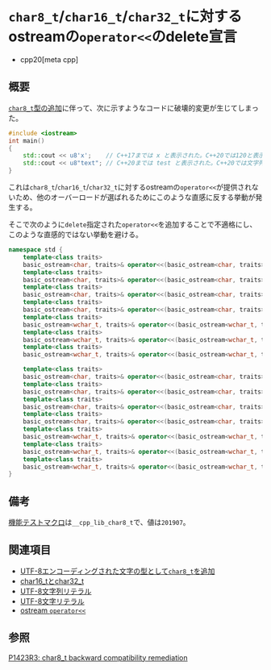 # `char8_t`/`char16_t`/`char32_t`に対するostreamの`operator<<`のdelete宣言
* cpp20[meta cpp]

## 概要

[`char8_t`型の追加](char8_t.md)に伴って、次に示すようなコードに破壊的変更が生じてしまった。

```cpp
#include <iostream>
int main()
{
    std::cout << u8'x';    // C++17までは x と表示された。C++20では120と表示される
    std::cout << u8"text"; // C++20までは test と表示された。C++20では文字列先頭へのポインタが表示される
}
```

これは`char8_t`/`char16_t`/`char32_t`に対するostreamの`operator<<`が提供されないため、他のオーバーロードが選ばれるためにこのような直感に反する挙動が発生する。

そこで次のように`delete`指定された`operator<<`を追加することで不適格にし、このような直感的ではない挙動を避ける。

```cpp
namespace std {
    template<class traits>
    basic_ostream<char, traits>& operator<<(basic_ostream<char, traits>&, wchar_t) = delete;
    template<class traits>
    basic_ostream<char, traits>& operator<<(basic_ostream<char, traits>&, char8_t) = delete;
    template<class traits>
    basic_ostream<char, traits>& operator<<(basic_ostream<char, traits>&, char16_t) = delete;
    template<class traits>
    basic_ostream<char, traits>& operator<<(basic_ostream<char, traits>&, char32_t) = delete;
    template<class traits>
    basic_ostream<wchar_t, traits>& operator<<(basic_ostream<wchar_t, traits>&, char8_t) = delete;
    template<class traits>
    basic_ostream<wchar_t, traits>& operator<<(basic_ostream<wchar_t, traits>&, char16_t) = delete;
    template<class traits>
    basic_ostream<wchar_t, traits>& operator<<(basic_ostream<wchar_t, traits>&, char32_t) = delete;

    template<class traits>
    basic_ostream<char, traits>& operator<<(basic_ostream<char, traits>&, const wchar_t*) = delete;
    template<class traits>
    basic_ostream<char, traits>& operator<<(basic_ostream<char, traits>&, const char8_t*) = delete;
    template<class traits>
    basic_ostream<char, traits>& operator<<(basic_ostream<char, traits>&, const char16_t*) = delete;
    template<class traits>
    basic_ostream<char, traits>& operator<<(basic_ostream<char, traits>&, const char32_t*) = delete;
    template<class traits>
    basic_ostream<wchar_t, traits>& operator<<(basic_ostream<wchar_t, traits>&, const char8_t*) = delete;
    template<class traits>
    basic_ostream<wchar_t, traits>& operator<<(basic_ostream<wchar_t, traits>&, const char16_t*) = delete;
    template<class traits>
    basic_ostream<wchar_t, traits>& operator<<(basic_ostream<wchar_t, traits>&, const char32_t*) = delete;
}
```

## 備考

[機能テストマクロ](../../lang/cpp20/feature_test_macros.md.nolink)は`__cpp_lib_char8_t`で、値は`201907`。

## 関連項目

- [UTF-8エンコーディングされた文字の型として`char8_t`を追加](char8_t.md)
- [char16_tとchar32_t](/lang/cpp11/char16_32.md)
- [UTF-8文字列リテラル](/lang/cpp11/utf8_string_literals.md)
- [UTF-8文字リテラル](/lang/cpp17/utf8_character_literals.md)
- [ostream `operator<<`](/reference/ostream/basic_ostream/op_ostream_free.md)

## 参照

[P1423R3: char8_t backward compatibility remediation](http://www.open-std.org/jtc1/sc22/wg21/docs/papers/2019/p1423r3.html)
